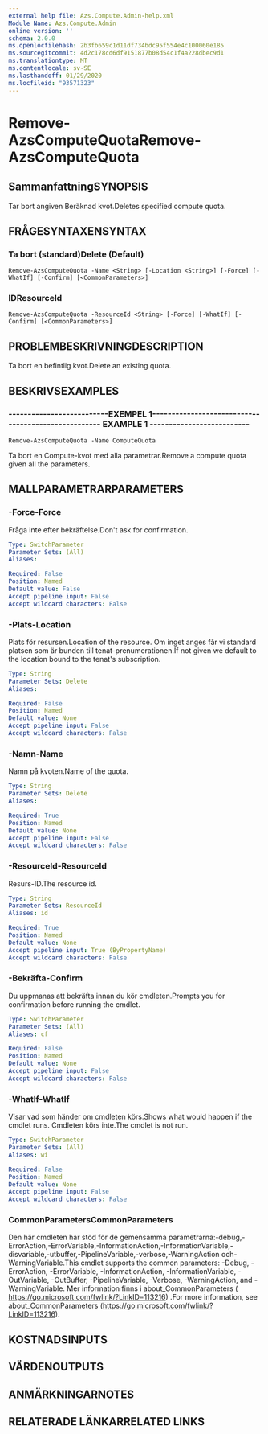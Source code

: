 ```yaml
---
external help file: Azs.Compute.Admin-help.xml
Module Name: Azs.Compute.Admin
online version: ''
schema: 2.0.0
ms.openlocfilehash: 2b3fb659c1d11df734bdc95f554e4c100060e185
ms.sourcegitcommit: 4d2c178cd6df9151877b08d54c1f4a228dbec9d1
ms.translationtype: MT
ms.contentlocale: sv-SE
ms.lasthandoff: 01/29/2020
ms.locfileid: "93571323"
---
```

# <span data-ttu-id="861a8-101">Remove-AzsComputeQuota</span><span class="sxs-lookup"><span data-stu-id="861a8-101">Remove-AzsComputeQuota</span></span>

## <span data-ttu-id="861a8-102">Sammanfattning</span><span class="sxs-lookup"><span data-stu-id="861a8-102">SYNOPSIS</span></span>
<span data-ttu-id="861a8-103">Tar bort angiven Beräknad kvot.</span><span class="sxs-lookup"><span data-stu-id="861a8-103">Deletes specified compute quota.</span></span>

## <span data-ttu-id="861a8-104">FRÅGESYNTAXEN</span><span class="sxs-lookup"><span data-stu-id="861a8-104">SYNTAX</span></span>

### <span data-ttu-id="861a8-105">Ta bort (standard)</span><span class="sxs-lookup"><span data-stu-id="861a8-105">Delete (Default)</span></span>
```
Remove-AzsComputeQuota -Name <String> [-Location <String>] [-Force] [-WhatIf] [-Confirm] [<CommonParameters>]
```

### <span data-ttu-id="861a8-106">ID</span><span class="sxs-lookup"><span data-stu-id="861a8-106">ResourceId</span></span>
```
Remove-AzsComputeQuota -ResourceId <String> [-Force] [-WhatIf] [-Confirm] [<CommonParameters>]
```

## <span data-ttu-id="861a8-107">PROBLEMBESKRIVNING</span><span class="sxs-lookup"><span data-stu-id="861a8-107">DESCRIPTION</span></span>
<span data-ttu-id="861a8-108">Ta bort en befintlig kvot.</span><span class="sxs-lookup"><span data-stu-id="861a8-108">Delete an existing quota.</span></span>

## <span data-ttu-id="861a8-109">BESKRIVS</span><span class="sxs-lookup"><span data-stu-id="861a8-109">EXAMPLES</span></span>

### <span data-ttu-id="861a8-110">--------------------------EXEMPEL 1--------------------------</span><span class="sxs-lookup"><span data-stu-id="861a8-110">-------------------------- EXAMPLE 1 --------------------------</span></span>
```
Remove-AzsComputeQuota -Name ComputeQuota
```

<span data-ttu-id="861a8-111">Ta bort en Compute-kvot med alla parametrar.</span><span class="sxs-lookup"><span data-stu-id="861a8-111">Remove a compute quota given all the parameters.</span></span>

## <span data-ttu-id="861a8-112">MALLPARAMETRAR</span><span class="sxs-lookup"><span data-stu-id="861a8-112">PARAMETERS</span></span>

### <span data-ttu-id="861a8-113">-Force</span><span class="sxs-lookup"><span data-stu-id="861a8-113">-Force</span></span>
<span data-ttu-id="861a8-114">Fråga inte efter bekräftelse.</span><span class="sxs-lookup"><span data-stu-id="861a8-114">Don't ask for confirmation.</span></span>

```yaml
Type: SwitchParameter
Parameter Sets: (All)
Aliases: 

Required: False
Position: Named
Default value: False
Accept pipeline input: False
Accept wildcard characters: False
```

### <span data-ttu-id="861a8-115">-Plats</span><span class="sxs-lookup"><span data-stu-id="861a8-115">-Location</span></span>
<span data-ttu-id="861a8-116">Plats för resursen.</span><span class="sxs-lookup"><span data-stu-id="861a8-116">Location of the resource.</span></span> <span data-ttu-id="861a8-117">Om inget anges får vi standard platsen som är bunden till tenat-prenumerationen.</span><span class="sxs-lookup"><span data-stu-id="861a8-117">If not given we default to the location bound to the tenat's subscription.</span></span>

```yaml
Type: String
Parameter Sets: Delete
Aliases: 

Required: False
Position: Named
Default value: None
Accept pipeline input: False
Accept wildcard characters: False
```

### <span data-ttu-id="861a8-118">-Namn</span><span class="sxs-lookup"><span data-stu-id="861a8-118">-Name</span></span>
<span data-ttu-id="861a8-119">Namn på kvoten.</span><span class="sxs-lookup"><span data-stu-id="861a8-119">Name of the quota.</span></span>

```yaml
Type: String
Parameter Sets: Delete
Aliases: 

Required: True
Position: Named
Default value: None
Accept pipeline input: False
Accept wildcard characters: False
```

### <span data-ttu-id="861a8-120">-ResourceId</span><span class="sxs-lookup"><span data-stu-id="861a8-120">-ResourceId</span></span>
<span data-ttu-id="861a8-121">Resurs-ID.</span><span class="sxs-lookup"><span data-stu-id="861a8-121">The resource id.</span></span>

```yaml
Type: String
Parameter Sets: ResourceId
Aliases: id

Required: True
Position: Named
Default value: None
Accept pipeline input: True (ByPropertyName)
Accept wildcard characters: False
```

### <span data-ttu-id="861a8-122">-Bekräfta</span><span class="sxs-lookup"><span data-stu-id="861a8-122">-Confirm</span></span>
<span data-ttu-id="861a8-123">Du uppmanas att bekräfta innan du kör cmdleten.</span><span class="sxs-lookup"><span data-stu-id="861a8-123">Prompts you for confirmation before running the cmdlet.</span></span>

```yaml
Type: SwitchParameter
Parameter Sets: (All)
Aliases: cf

Required: False
Position: Named
Default value: None
Accept pipeline input: False
Accept wildcard characters: False
```

### <span data-ttu-id="861a8-124">-WhatIf</span><span class="sxs-lookup"><span data-stu-id="861a8-124">-WhatIf</span></span>
<span data-ttu-id="861a8-125">Visar vad som händer om cmdleten körs.</span><span class="sxs-lookup"><span data-stu-id="861a8-125">Shows what would happen if the cmdlet runs.</span></span>
<span data-ttu-id="861a8-126">Cmdleten körs inte.</span><span class="sxs-lookup"><span data-stu-id="861a8-126">The cmdlet is not run.</span></span>

```yaml
Type: SwitchParameter
Parameter Sets: (All)
Aliases: wi

Required: False
Position: Named
Default value: None
Accept pipeline input: False
Accept wildcard characters: False
```

### <span data-ttu-id="861a8-127">CommonParameters</span><span class="sxs-lookup"><span data-stu-id="861a8-127">CommonParameters</span></span>
<span data-ttu-id="861a8-128">Den här cmdleten har stöd för de gemensamma parametrarna:-debug,-ErrorAction,-ErrorVariable,-InformationAction,-InformationVariable,-disvariable,-utbuffer,-PipelineVariable,-verbose,-WarningAction och-WarningVariable.</span><span class="sxs-lookup"><span data-stu-id="861a8-128">This cmdlet supports the common parameters: -Debug, -ErrorAction, -ErrorVariable, -InformationAction, -InformationVariable, -OutVariable, -OutBuffer, -PipelineVariable, -Verbose, -WarningAction, and -WarningVariable.</span></span> <span data-ttu-id="861a8-129">Mer information finns i about_CommonParameters ( https://go.microsoft.com/fwlink/?LinkID=113216) .</span><span class="sxs-lookup"><span data-stu-id="861a8-129">For more information, see about_CommonParameters (https://go.microsoft.com/fwlink/?LinkID=113216).</span></span>

## <span data-ttu-id="861a8-130">KOSTNADS</span><span class="sxs-lookup"><span data-stu-id="861a8-130">INPUTS</span></span>

## <span data-ttu-id="861a8-131">VÄRDEN</span><span class="sxs-lookup"><span data-stu-id="861a8-131">OUTPUTS</span></span>

## <span data-ttu-id="861a8-132">ANMÄRKNINGAR</span><span class="sxs-lookup"><span data-stu-id="861a8-132">NOTES</span></span>

## <span data-ttu-id="861a8-133">RELATERADE LÄNKAR</span><span class="sxs-lookup"><span data-stu-id="861a8-133">RELATED LINKS</span></span>

